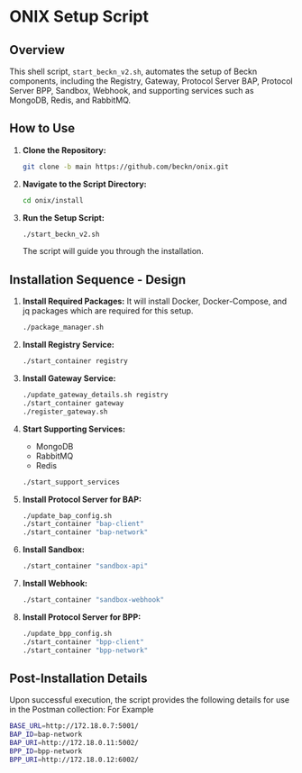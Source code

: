 # ONIX Setup Script

## Overview

This shell script, `start_beckn_v2.sh`, automates the setup of Beckn components, including the Registry, Gateway, Protocol Server BAP, Protocol Server BPP, Sandbox, Webhook, and supporting services such as MongoDB, Redis, and RabbitMQ.

## How to Use

1. **Clone the Repository:**

    ```bash
    git clone -b main https://github.com/beckn/onix.git
    ```

2. **Navigate to the Script Directory:**

    ```bash
    cd onix/install
    ```

3. **Run the Setup Script:**

    ```bash
    ./start_beckn_v2.sh
    ```

    The script will guide you through the installation.

## Installation Sequence - Design

1. **Install Required Packages:**
   It will install Docker, Docker-Compose, and jq packages which are required for this setup.

    ```bash
    ./package_manager.sh
    ```

2. **Install Registry Service:**

    ```bash
    ./start_container registry
    ```

3. **Install Gateway Service:**

    ```bash
    ./update_gateway_details.sh registry
    ./start_container gateway
    ./register_gateway.sh
    ```

4. **Start Supporting Services:**

    - MongoDB
    - RabbitMQ
    - Redis

    ```bash
    ./start_support_services
    ```

5. **Install Protocol Server for BAP:**

    ```bash
    ./update_bap_config.sh
    ./start_container "bap-client"
    ./start_container "bap-network"
    ```

6. **Install Sandbox:**

    ```bash
    ./start_container "sandbox-api"
    ```

7. **Install Webhook:**

    ```bash
    ./start_container "sandbox-webhook"
    ```

8. **Install Protocol Server for BPP:**

    ```bash
    ./update_bpp_config.sh
    ./start_container "bpp-client"
    ./start_container "bpp-network"
    ```

## Post-Installation Details

Upon successful execution, the script provides the following details for use in the Postman collection:
For Example

```bash
BASE_URL=http://172.18.0.7:5001/
BAP_ID=bap-network
BAP_URI=http://172.18.0.11:5002/
BPP_ID=bpp-network
BPP_URI=http://172.18.0.12:6002/
```
